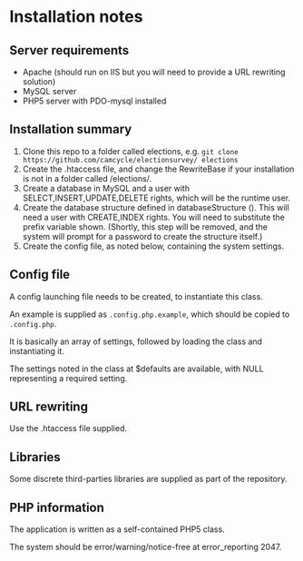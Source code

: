 # Installation notes

## Server requirements

- Apache (should run on IIS but you will need to provide a URL rewriting solution)
- MySQL server
- PHP5 server with PDO-mysql installed


## Installation summary

1. Clone this repo to a folder called elections, e.g. `git clone https://github.com/camcycle/electionsurvey/ elections`
1. Create the .htaccess file, and change the RewriteBase if your installation is not in a folder called /elections/.
1. Create a database in MySQL and a user with SELECT,INSERT,UPDATE,DELETE rights, which will be the runtime user.
1. Create the database structure defined in databaseStructure (). This will need a user with CREATE,INDEX rights. You will need to substitute the prefix variable shown. (Shortly, this step will be removed, and the system will prompt for a password to create the structure itself.)
1. Create the config file, as noted below, containing the system settings.


## Config file

A config launching file needs to be created, to instantiate this class.

An example is supplied as `.config.php.example`, which should be copied to `.config.php`.

It is basically an array of settings, followed by loading the class and instantiating it.

The settings noted in the class at $defaults are available, with NULL representing a required setting.


## URL rewriting

Use the .htaccess file supplied.
	

## Libraries

Some discrete third-parties libraries are supplied as part of the repository.


## PHP information

The application is written as a self-contained PHP5 class.

The system should be error/warning/notice-free at error_reporting 2047.

